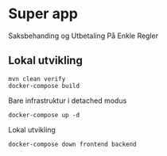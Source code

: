 # Super app

Saksbehanding og Utbetaling På Enkle Regler

## Lokal utvikling

```shell
mvn clean verify
docker-compose build
```

Bare infrastruktur i detached modus
```shell
docker-compose up -d
```

Lokal utvikling
```shell
docker-compose down frontend backend
```